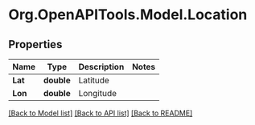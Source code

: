 
# Org.OpenAPITools.Model.Location

## Properties

Name | Type | Description | Notes
------------ | ------------- | ------------- | -------------
**Lat** | **double** | Latitude | 
**Lon** | **double** | Longitude | 

[[Back to Model list]](../README.md#documentation-for-models)
[[Back to API list]](../README.md#documentation-for-api-endpoints)
[[Back to README]](../README.md)


